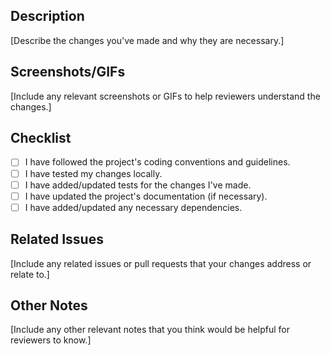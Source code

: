 ## Description

[Describe the changes you've made and why they are necessary.]

## Screenshots/GIFs

[Include any relevant screenshots or GIFs to help reviewers understand the changes.]

## Checklist

- [ ] I have followed the project's coding conventions and guidelines.
- [ ] I have tested my changes locally.
- [ ] I have added/updated tests for the changes I've made.
- [ ] I have updated the project's documentation (if necessary).
- [ ] I have added/updated any necessary dependencies.

## Related Issues

[Include any related issues or pull requests that your changes address or relate to.]

## Other Notes

[Include any other relevant notes that you think would be helpful for reviewers to know.]
